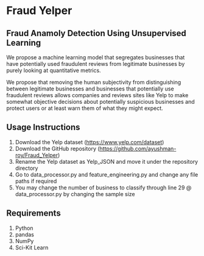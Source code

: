 # Fraud Yelper
## Fraud Anamoly Detection Using Unsupervised Learning
We propose a machine learning model that segregates businesses that have potentially used fraudulent reviews from legitimate businesses by purely looking at quantitative metrics.

We propose that removing the human subjectivity from distinguishing between legitimate businesses and businesses that potentially use fraudulent reviews allows companies and reviews sites like Yelp to make somewhat objective decisions about potentially suspicious businesses and protect users or at least warn them of what they might expect.

## Usage Instructions
1. Download the Yelp dataset (https://www.yelp.com/dataset)
2. Download the GitHub repository (https://github.com/ayushman-roy/Fraud_Yelper)
3. Rename the Yelp dataset as Yelp_JSON and move it under the repository directory 
4. Go to data_processor.py and feature_engineering.py and change any file paths if required
5. You may change the number of business to classify through line 29 @ data_processor.py by changing the sample size

## Requirements
1. Python
2. pandas
3. NumPy
4. Sci-Kit Learn
